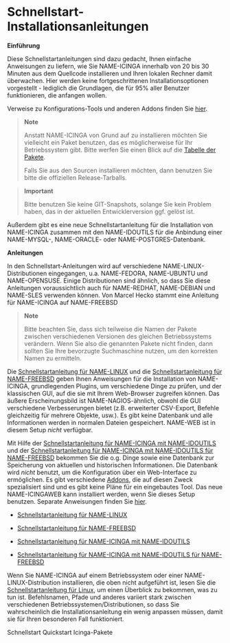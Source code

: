 Schnellstart-Installationsanleitungen
=====================================

**Einführung**

Diese Schnellstartanleitungen sind dazu gedacht, Ihnen einfache
Anweisungen zu liefern, wie Sie NAME-ICINGA innerhalb von 20 bis 30
Minuten aus dem Quellcode installieren und Ihren lokalen Rechner damit
überwachen. Hier werden keine fortgeschrittenen Installationsoptionen
vorgestellt - lediglich die Grundlagen, die für 95% aller Benutzer
funktionieren, die anfangen wollen.

Verweise zu Konfigurations-Tools und anderen Addons finden Sie
[hier](#addons).

> **Note**
>
> Anstatt NAME-ICINGA von Grund auf zu installieren möchten Sie
> vielleicht ein Paket benutzen, das es möglicherweise für Ihr
> Betriebssystem gibt. Bitte werfen Sie einen Blick auf die [Tabelle der
> Pakete](https://www.icinga.org/download/packages).
>
> Falls Sie aus den Sourcen installieren möchten, dann benutzen Sie
> bitte die offiziellen Release-Tarballs.

> **Important**
>
> Bitte benutzen Sie keine GIT-Snapshots, solange Sie kein Problem
> haben, das in der aktuellen Entwicklerversion ggf. gelöst ist.

Außerdem gibt es eine neue Schnellstartanleitung für die Installation
von NAME-ICINGA zusammen mit den NAME-IDOUTILS für die Anbindung einer
NAME-MYSQL-, NAME-ORACLE- oder NAME-POSTGRES-Datenbank.

**Anleitungen**

In den Schnellstart-Anleitungen wird auf verschiedene
NAME-LINUX-Distributionen eingegangen, u.a. NAME-FEDORA, NAME-UBUNTU und
NAME-OPENSUSE. Einige Distributionen sind ähnlich, so dass Sie diese
Anleitungen voraussichtlich auch für NAME-REDHAT, NAME-DEBIAN und
NAME-SLES verwenden können. Von Marcel Hecko stammt eine Anleitung für
NAME-ICINGA auf NAME-FREEBSD

> **Note**
>
> Bitte beachten Sie, dass sich teilweise die Namen der Pakete zwischen
> verschiedenen Versionen des gleichen Betriebssystems verändern. Wenn
> Sie also die genannten Pakete nicht finden, dann sollten Sie Ihre
> bevorzugte Suchmaschine nutzen, um den korrekten Namen zu ermitteln.

Die [Schnellstartanleitung für NAME-LINUX](#quickstart-icinga) und die
[Schnellstartanleitung für NAME-FREEBSD](#quickstart-icinga-freebsd)
geben Ihnen Anweisungen für die Installation von NAME-ICINGA,
grundlegenden Plugins, um verschiedene Dinge zu prüfen, und der
klassischen GUI, auf die sie mit Ihrem Web-Browser zugreifen können. Das
äußere Erscheinungsbild ist NAME-NAGIOS-ähnlich, obwohl die GUI
verschiedene Verbesserungen bietet (z.B. erweiterter CSV-Export, Befehle
gleichzeitig für mehrere Objekte, usw.). Es gibt keine Datenbank und
alle Informationen werden in normalen Dateien gespeichert. NAME-WEB ist
in diesem Setup *nicht* verfügbar.

Mit Hilfe der [Schnellstartanleitung für NAME-ICINGA mit
NAME-IDOUTILS](#quickstart-idoutils) und der [Schnellstartanleitung für
NAME-ICINGA mit NAME-IDOUTILS für
NAME-FREEBSD](#quickstart-idoutils-freebsd) bekommen Sie die o.g. Dinge
sowie eine Datenbank zur Speicherung von aktuellen und historischen
Informationen. Die Datenbank wird *nicht* benutzt, um die Konfiguration
über ein Web-Interface zu ermöglichen. Es gibt verschiedene
[Addons](#addons), die auf diesen Zweck spezialisiert sind und es gibt
keine Pläne für ein eingebautes Tool. Das neue NAME-ICINGAWEB kann
installiert werden, wenn Sie dieses Setup benutzen. Separate Anweisungen
finden Sie [hier](#icinga-web-scratch).

-   [Schnellstartanleitung für NAME-LINUX](#quickstart-icinga)

-   [Schnellstartanleitung für NAME-FREEBSD](#quickstart-icinga-freebsd)

-   [Schnellstartanleitung für NAME-ICINGA mit
    NAME-IDOUTILS](#quickstart-idoutils)

-   [Schnellstartanleitung für NAME-ICINGA mit NAME-IDOUTILS für
    NAME-FREEBSD](#quickstart-idoutils)

Wenn Sie NAME-ICINGA auf einem Betriebssystem oder einer
NAME-LINUX-Distribution installieren, die oben nicht aufgeführt ist,
lesen Sie die [Schnellstartanleitung für Linux](#quickstart-icinga), um
einen Überblick zu bekommen, was zu tun ist. Befehlsnamen, Pfade und
anderes variiert stark zwischen verschiedenen
Betriebssystemen/Distributionen, so dass Sie wahrscheinlich die
Installationsanleitung ein wenig anpassen müssen, damit sie für Ihren
besonderen Fall funktioniert.

Schnellstart
Quickstart
Icinga-Pakete
